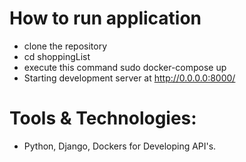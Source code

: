 # How to run application
- clone the repository
- cd shoppingList
- execute this command sudo docker-compose up
- Starting development server at http://0.0.0.0:8000/

# Tools & Technologies:
- Python, Django, Dockers for Developing API's.
